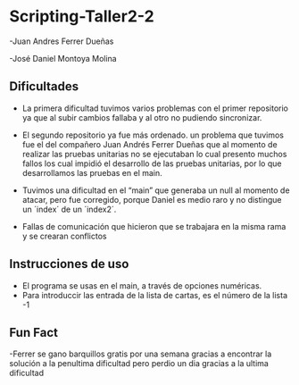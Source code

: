 # Scripting-Taller2-2
 
-Juan Andres Ferrer Dueñas

-José Daniel Montoya Molina

## Dificultades

- La primera dificultad tuvimos varios problemas con el primer repositorio ya que al subir cambios fallaba y al otro no pudiendo sincronizar.

- El segundo repositorio ya fue más ordenado. un problema que tuvimos fue el del compañero Juan Andrés Ferrer Dueñas que al momento de realizar las pruebas unitarias no se ejecutaban lo cual presento muchos fallos los cual impidió el desarrollo de las pruebas unitarias, por lo que desarrollamos las pruebas en el main.

- Tuvimos una dificultad en el “main” que generaba un null al momento de atacar, pero fue corregido, porque Daniel es medio raro y no distingue un ´index´ de un ´index2´.
- Fallas de comunicación que hicieron que se trabajara en la misma rama y se crearan conflictos

## Instrucciones de uso

- El programa se usas en el main, a través de opciones numéricas.
- Para introduccir las entrada de la lista de cartas, es el número de la lista -1


## Fun Fact
-Ferrer se gano barquillos gratis por una semana gracias a encontrar la solución a la penultima dificultad pero perdio un dia gracias a la ultima dificultad
